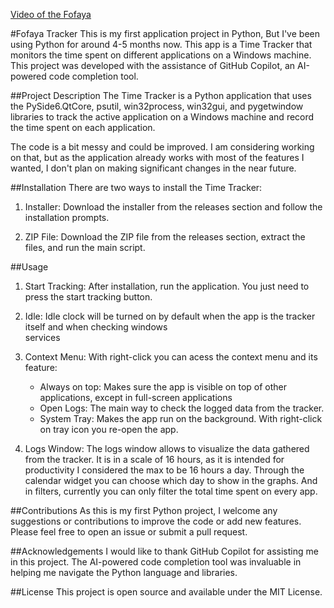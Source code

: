 [Video of the Fofaya](https://www.youtube.com/watch?v=dQw4w9WgXcQ)

#Fofaya Tracker
This is my first application project in Python, But I've been using Python for around 4-5 months now.
This app is a Time Tracker that monitors the time spent on different applications on a Windows machine. This project was developed with the assistance of GitHub Copilot, an AI-powered code completion tool.

##Project Description
The Time Tracker is a Python application that uses the PySide6.QtCore, psutil, win32process, win32gui, and pygetwindow libraries to track the active application on a Windows machine and record the time spent on each application.

The code is a bit messy and could be improved. I am considering working on that, but as the application already works with most of the features I wanted, I don't plan on making significant changes in the near future.

##Installation
There are two ways to install the Time Tracker:

1. Installer: Download the installer from the releases section and follow the installation prompts.

2. ZIP File: Download the ZIP file from the releases section, extract the files, and run the main script.

##Usage
1. Start Tracking: After installation, run the application. You just need to press the start tracking button.
   
2. Idle: Idle clock will be turned on by default when the app is the tracker itself and when checking windows   
   services
   
3. Context Menu: With right-click you can acess the context menu and its feature:
   - Always on top: Makes sure the app is visible on top of other applications, except in full-screen applications
   - Open Logs: The main way to check the logged data from the tracker.
   - System Tray: Makes the app run on the background. With right-click on tray icon you re-open the app.

4. Logs Window: The logs window allows to visualize the data gathered from the tracker. It is in a scale of 16 hours,
   as it is intended for productivity I considered the max to be 16 hours a day. Through the calendar widget you can 
   choose which day to show in the graphs. And in filters, currently you can only filter the total time spent on 
   every app.

##Contributions
As this is my first Python project, I welcome any suggestions or contributions to improve the code or add new features. Please feel free to open an issue or submit a pull request.

##Acknowledgements
I would like to thank GitHub Copilot for assisting me in this project. The AI-powered code completion tool was invaluable in helping me navigate the Python language and libraries.

##License
This project is open source and available under the MIT License.



